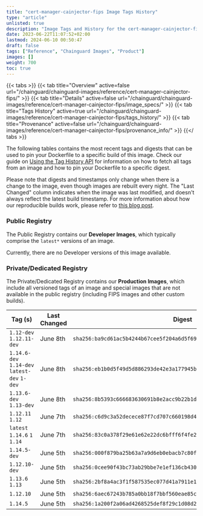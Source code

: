```yaml
---
title: "cert-manager-cainjector-fips Image Tags History"
type: "article"
unlisted: true
description: "Image Tags and History for the cert-manager-cainjector-fips Chainguard Image"
date: 2023-06-22T11:07:52+02:00
lastmod: 2024-06-10 00:50:47
draft: false
tags: ["Reference", "Chainguard Images", "Product"]
images: []
weight: 700
toc: true
---
```


{{< tabs >}}
{{< tab title="Overview" active=false url="/chainguard/chainguard-images/reference/cert-manager-cainjector-fips/" >}}
{{< tab title="Details" active=false url="/chainguard/chainguard-images/reference/cert-manager-cainjector-fips/image_specs/" >}}
{{< tab title="Tags History" active=true url="/chainguard/chainguard-images/reference/cert-manager-cainjector-fips/tags_history/" >}}
{{< tab title="Provenance" active=false url="/chainguard/chainguard-images/reference/cert-manager-cainjector-fips/provenance_info/" >}}
{{</ tabs >}}

The following tables contains the most recent tags and digests that can be used to pin your Dockerfile to a specific build of this image. Check our guide on [Using the Tag History API](/chainguard/chainguard-images/using-the-tag-history-api/) for information on how to fetch all tags from an image and how to pin your Dockerfile to a specific digest.

Please note that digests and timestamps only change when there is a change to the image, even though images are rebuilt every night. The "Last Changed" column indicates when the image was last modified, and doesn't always reflect the latest build timestamp. For more information about how our reproducible builds work, please refer to [this blog post](https://www.chainguard.dev/unchained/reproducing-chainguards-reproducible-image-builds).

### Public Registry
The Public Registry contains our **Developer Images**, which typically comprise the `latest*` versions of an image.

Currently, there are no Developer versions of this image available.

### Private/Dedicated Registry
The Private/Dedicated Registry contains our **Production Images**, which include all versioned tags of an image and special images that are not available in the public registry (including FIPS images and other custom builds).

| Tag (s)                                       | Last Changed | Digest                                                                    |
|-----------------------------------------------|--------------|---------------------------------------------------------------------------|
|  `1.12-dev` `1.12.11-dev`                     | June 8th     | `sha256:ba9cd61ac5b4244b67cee5f204a6d5f69f7cf97a9816aec7cc2c6ff837ae3406` |
|  `1.14.6-dev` `1.14-dev` `latest-dev` `1-dev` | June 8th     | `sha256:eb1b0d5f49d5d886293de42e3a177945b787baf7807937d0547336d8cfcaa67a` |
|  `1.13.6-dev` `1.13-dev`                      | June 8th     | `sha256:8b5393c666683630691b8e2acc9b22b1df2b0fd21e9848f8cbf5448aa8200eea` |
|  `1.12.11` `1.12`                             | June 7th     | `sha256:c6d9c3a52decece87f7cd707c660198d4f0f40e7a187412033999737eebaf251` |
|  `latest` `1.14.6` `1` `1.14`                 | June 7th     | `sha256:83c0a378f29e61e62e22dc6bfff6f4fe2f15f394ca498a41dc3d52b1b76e44f4` |
|  `1.14.5-dev`                                 | June 5th     | `sha256:000f879ba25b63a7a9d6eb0ebacb7c80fc5f158f0431fc9c25809d5e400404a4` |
|  `1.12.10-dev`                                | June 5th     | `sha256:0cee90f43bc73ab29bbe7e1ef136cb430cc02d58ec29289664feec5c1d587d71` |
|  `1.13.6` `1.13`                              | June 5th     | `sha256:2bf8a4ac3f1f587535ec077d41a7911e12d6d397d40c895443c9692ed13defc1` |
|  `1.12.10`                                    | June 5th     | `sha256:6aec67243b785a0bb18f7bbf560eae85c8dfe9527ad8e30aabb9d49b0d499b5e` |
|  `1.14.5`                                     | June 5th     | `sha256:1a200f2a06ad4268525def8f29c1d08d2fe5b37c5e5dbda4ad25209b471a59ac` |

